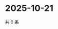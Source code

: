 # 2025-10-21

共 0 条

<!-- BEGIN ZHIHUVIDEO -->
<!-- 最后更新时间 Tue Oct 21 2025 23:13:20 GMT+0800 (China Standard Time) -->

<!-- END ZHIHUVIDEO -->
